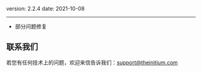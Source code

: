 version: 2.2.4
date: 2021-10-08

---

- 部分问题修复

## 联系我们

若您有任何技术上的问题，欢迎来信告诉我们：[support@theinitium.com](mailto:support@theinitium.com)